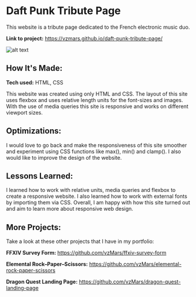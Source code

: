 # Daft Punk Tribute Page

This website is a tribute page dedicated to the French electronic music duo.

**Link to project:** https://vzmars.github.io/daft-punk-tribute-page/

![alt text](https://i.imgur.com/DKJ1xg9.png)

## How It's Made:

**Tech used:** HTML, CSS

This website was created using only HTML and CSS. The layout of this site uses flexbox and uses relative length units for the font-sizes and images. With the use of media queries this site is responsive and works on different viewport sizes.

## Optimizations:

I would love to go back and make the responsiveness of this site smoother and experiment using CSS functions like max(), min() and clamp(). I also would like to improve the design of the website.

## Lessons Learned:

I learned how to work with relative units, media queries and flexbox to create a responsive website. I also learned how to work with external fonts by importing them via CSS. Overall, I am happy with how this site turned out and aim to learn more about responsive web design.

## More Projects:

Take a look at these other projects that I have in my portfolio:

**FFXIV Survey Form:** https://github.com/vzMars/ffxiv-survey-form

**Elemental Rock–Paper–Scissors:** https://github.com/vzMars/elemental-rock-paper-scissors

**Dragon Quest Landing Page:** https://github.com/vzMars/dragon-quest-landing-page
